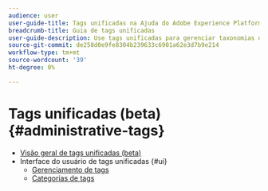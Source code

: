 ```yaml
---
audience: user
user-guide-title: Tags unificadas na Ajuda do Adobe Experience Platform
breadcrumb-title: Guia de tags unificadas
user-guide-description: Use tags unificadas para gerenciar taxonomias de metadados. Saiba como criar categorias e tags de tag.
source-git-commit: de258d0e9fe8304b239633c6901a62e3d7b9e214
workflow-type: tm+mt
source-wordcount: '39'
ht-degree: 0%

---
```



# Tags unificadas (beta){#administrative-tags}

* [Visão geral de tags unificadas (beta)](overview.md)
* Interface do usuário de tags unificadas {#ui}
   * [Gerenciamento de tags](ui/managing-tags.md)
   * [Categorias de tags](ui/tags-categories.md)
